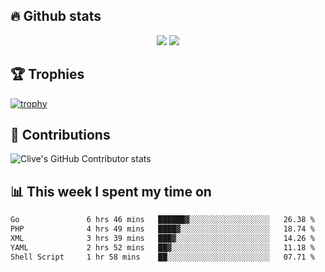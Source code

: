 ## &#128293; Github stats

<!-- GitHub Readme Streak Stats - https://github.com/DenverCoder1/github-readme-streak-stats -->
<p align="center">

<picture>
  <source 
    srcset="https://github-readme-stats.vercel.app/api?username=clivewalkden&count_private=true&show_icons=true&theme=darcula"
    media="(prefers-color-scheme: dark)"
  />
  <source
    srcset="https://github-readme-stats.vercel.app/api?username=clivewalkden&count_private=true&show_icons=true&theme=calm"
    media="(prefers-color-scheme: light), (prefers-color-scheme: no-preference)"
  />
  <img src="https://github-readme-stats.vercel.app/api?username=clivewalkden&count_private=true&show_icons=true&theme=darcula" />
</picture>

<a href="https://git.io/streak-stats" target="_blank">
  <img src="http://github-readme-streak-stats.herokuapp.com?user=clivewalkden&theme=darcula&date_format=j%20M%5B%20Y%5D" />
</a>

</p>

## &#127942; Trophies
[![trophy](https://github-profile-trophy.vercel.app/?username=clivewalkden&theme=onedark)](https://github.com/clivewalkden/github-profile-trophy)

## &#129309; Contributions
![Clive's GitHub Contributor stats](https://github-contributor-stats.vercel.app/api?username=clivewalkden)

## &#128202; This week I spent my time on
<!--START_SECTION:waka-->

```txt
Go               6 hrs 46 mins   ██████▓░░░░░░░░░░░░░░░░░░   26.38 %
PHP              4 hrs 49 mins   ████▓░░░░░░░░░░░░░░░░░░░░   18.74 %
XML              3 hrs 39 mins   ███▓░░░░░░░░░░░░░░░░░░░░░   14.26 %
YAML             2 hrs 52 mins   ██▓░░░░░░░░░░░░░░░░░░░░░░   11.18 %
Shell Script     1 hr 58 mins    ██░░░░░░░░░░░░░░░░░░░░░░░   07.71 %
```

<!--END_SECTION:waka-->
